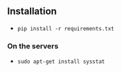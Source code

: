 ## Installation

* `pip install -r requirements.txt`

### On the servers

* `sudo apt-get install sysstat`
